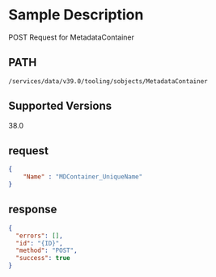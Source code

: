 # Sample Description
POST Request for MetadataContainer

## PATH
```
/services/data/v39.0/tooling/sobjects/MetadataContainer
```
## Supported Versions
38.0

## request
```json
{
	"Name" : "MDContainer_UniqueName"
}
```
## response
```json
{
  "errors": [],
  "id": "{ID}",
  "method": "POST",
  "success": true
}
```
